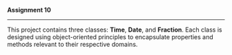 **Assignment 10**


---

This project contains three classes: **Time**, **Date**, and **Fraction**. Each class is designed using object-oriented principles to encapsulate properties and methods relevant to their respective domains.